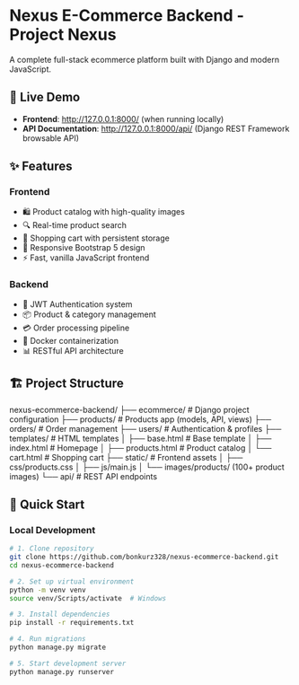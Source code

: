 # Nexus E-Commerce Backend - Project Nexus

A complete full-stack ecommerce platform built with Django and modern JavaScript.

## 🚀 Live Demo
- **Frontend**: http://127.0.0.1:8000/ (when running locally)
- **API Documentation**: http://127.0.0.1:8000/api/ (Django REST Framework browsable API)

## ✨ Features

### Frontend
- 🛍️ Product catalog with high-quality images
- 🔍 Real-time product search
- 🛒 Shopping cart with persistent storage
- 📱 Responsive Bootstrap 5 design
- ⚡ Fast, vanilla JavaScript frontend

### Backend
- 🔐 JWT Authentication system
- 📦 Product & category management
- 💳 Order processing pipeline
- 🐳 Docker containerization
- 📊 RESTful API architecture

## 🏗️ Project Structure
nexus-ecommerce-backend/
├── ecommerce/ # Django project configuration
├── products/ # Products app (models, API, views)
├── orders/ # Order management
├── users/ # Authentication & profiles
├── templates/ # HTML templates
│ ├── base.html # Base template
│ ├── index.html # Homepage
│ ├── products.html # Product catalog
│ └── cart.html # Shopping cart
├── static/ # Frontend assets
│ ├── css/products.css
│ ├── js/main.js
│ └── images/products/ (100+ product images)
└── api/ # REST API endpoints

## 🚀 Quick Start

### Local Development
```bash
# 1. Clone repository
git clone https://github.com/bonkurz328/nexus-ecommerce-backend.git
cd nexus-ecommerce-backend

# 2. Set up virtual environment
python -m venv venv
source venv/Scripts/activate  # Windows

# 3. Install dependencies
pip install -r requirements.txt

# 4. Run migrations
python manage.py migrate

# 5. Start development server
python manage.py runserver
